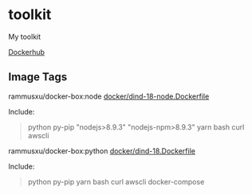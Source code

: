# toolkit
My toolkit

[Dockerhub](https://hub.docker.com/r/rammusxu/docker-box)

## Image Tags
rammusxu/docker-box:node [docker/dind-18-node.Dockerfile](https://github.com/RammusXu/toolkit/blob/master/docker/dind-18-node.Dockerfile)

Include: 
> python py-pip "nodejs>8.9.3" "nodejs-npm>8.9.3" yarn bash curl awscli

rammusxu/docker-box:python [docker/dind-18.Dockerfile](https://github.com/RammusXu/toolkit/blob/master/docker/dind-18.Dockerfile)

Include:
> python py-pip yarn bash curl awscli docker-compose